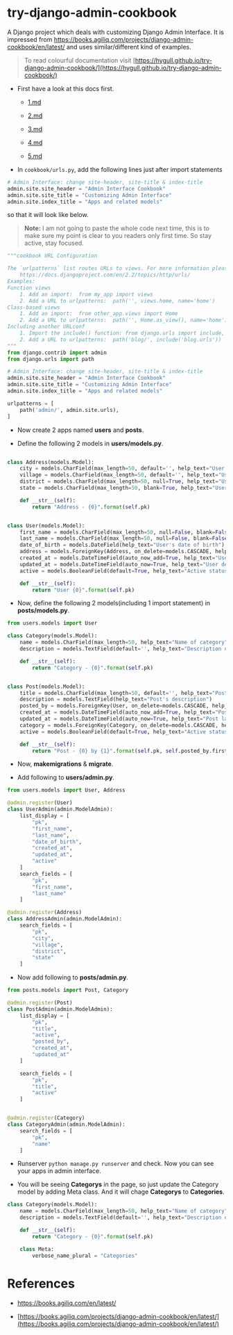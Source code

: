 # try-django-admin-cookbook

A Django project which deals with customizing Django Admin Interface. It is impressed from https://books.agiliq.com/projects/django-admin-cookbook/en/latest/ and uses similar/different kind of examples. 

> To read colourful documentation visit [https://hygull.github.io/try-django-admin-cookbook/](https://hygull.github.io/try-django-admin-cookbook/)

+ First have a look at this docs first.

	+ [1.md](./docs/command_history/1.md)

	+ [2.md](./docs/command_history/2.md)

	+ [3.md](./docs/command_history/3.md)

	+ [4.md](./docs/command_history/4.md)

	+ [5.md](./docs/command_history/5.md)

+ In `cookbook/urls.py`, add the following lines just after import statements

```python
# Admin Interface: change site-header, site-title & index-title 
admin.site.site_header = "Admin Interface Cookbook"
admin.site.site_title = "Customizing Admin Interface"
admin.site.index_title = "Apps and related models"
```

so that it will look like below.

> **Note:** I am not going to paste the whole code next time, this is to make sure my point is clear to you readers only first time. So stay active, stay focused.

```python
"""cookbook URL Configuration

The `urlpatterns` list routes URLs to views. For more information please see:
    https://docs.djangoproject.com/en/2.2/topics/http/urls/
Examples:
Function views
    1. Add an import:  from my_app import views
    2. Add a URL to urlpatterns:  path('', views.home, name='home')
Class-based views
    1. Add an import:  from other_app.views import Home
    2. Add a URL to urlpatterns:  path('', Home.as_view(), name='home')
Including another URLconf
    1. Import the include() function: from django.urls import include, path
    2. Add a URL to urlpatterns:  path('blog/', include('blog.urls'))
"""
from django.contrib import admin
from django.urls import path

# Admin Interface: change site-header, site-title & index-title 
admin.site.site_header = "Admin Interface Cookbook"
admin.site.site_title = "Customizing Admin Interface"
admin.site.index_title = "Apps and related models"

urlpatterns = [
    path('admin/', admin.site.urls),
]
```

+ Now create 2 apps named **users** and **posts**.

+ Define the following 2 models in **users/models.py**.

```python

class Address(models.Model):
    city = models.CharField(max_length=50, default='', help_text="User's village name")
    village = models.CharField(max_length=50, default='', help_text="User's city name")
    district = models.CharField(max_length=50, null=True, help_text="User's district name")
    state = models.CharField(max_length=50, blank=True, help_text="User's state name")

    def __str__(self):
        return "Address - {0}".format(self.pk)


class User(models.Model):
    first_name = models.CharField(max_length=50, null=False, blank=False, help_text="User's fisrt name")
    last_name = models.CharField(max_length=50, null=False, blank=False, help_text="User's last name")
    date_of_birth = models.DateField(help_text="User's date of birth")
    address = models.ForeignKey(Address, on_delete=models.CASCADE, help_text="User's address")
    created_at = models.DateTimeField(auto_now_add=True, help_text="User created at")
    updated_at = models.DateTimeField(auto_now=True, help_text="User details last updated at")
    active = models.BooleanField(default=True, help_text="Active status")

    def __str__(self):
        return "User {0}".format(self.pk)

```

+ Now, define the following 2 models(including 1 import statement) in **posts/models.py**.

```python
from users.models import User

class Category(models.Model):
    name = models.CharField(max_length=50, help_text="Name of category")
    description = models.TextField(default='', help_text="Description of category")

    def __str__(self):
        return "Category - {0}".format(self.pk)


class Post(models.Model):
    title = models.CharField(max_length=50, default='', help_text="Post's title")
    description = models.TextField(help_text="Post's description")
    posted_by = models.ForeignKey(User, on_delete=models.CASCADE, help_text="Who posted?")
    created_at = models.DateTimeField(auto_now_add=True, help_text="Post created at")
    updated_at = models.DateTimeField(auto_now=True, help_text="Post last updated at")
    category = models.ForeignKey(Category, on_delete=models.CASCADE, help_text="Post belongs to")
    active = models.BooleanField(default=True, help_text="Active status")

    def __str__(self):
        return "Post - {0} by {1}".format(self.pk, self.posted_by.first_name)

```

+ Now, **makemigrations** & **migrate**.

+ Add following to **users/admin.py**.

```python
from users.models import User, Address

@admin.register(User)
class UserAdmin(admin.ModelAdmin):
    list_display = [
        "pk",
        "first_name",
        "last_name",
        "date_of_birth",
        "created_at",
        "updated_at",
        "active"
    ]
    search_fields = [
        "pk",
        "first_name",
        "last_name"
    ]

@admin.register(Address)
class AddressAdmin(admin.ModelAdmin):
    search_fields = [
        "pk",
        "city",
        "village",
        "district",
        "state"
    ]
```

+ Now add following to **posts/admin.py**.

```python
from posts.models import Post, Category

@admin.register(Post)
class PostAdmin(admin.ModelAdmin):
    list_display = [
        "pk",
        "title",
        "active",
        "posted_by",
        "created_at",
        "updated_at"
    ]

    search_fields = [
        "pk",
        "title",
        "active"
    ]


@admin.register(Category)
class CategoryAdmin(admin.ModelAdmin):
    search_fields = [
        "pk",
        "name"
    ]
```

+ Runserver `python manage.py runserver` and check. Now you can see your apps in admin interface.

+ You will be seeing **Categorys** in the page, so just update the Category model by adding Meta class. And it will chage **Categorys** to **Categories**.

```python
class Category(models.Model):
    name = models.CharField(max_length=50, help_text="Name of category")
    description = models.TextField(default='', help_text="Description of category")

    def __str__(self):
        return "Category - {0}".format(self.pk)

    class Meta:
        verbose_name_plural = "Categories"
```



# References 

+ https://books.agiliq.com/en/latest/

+ [https://books.agiliq.com/projects/django-admin-cookbook/en/latest/](https://books.agiliq.com/projects/django-admin-cookbook/en/latest/)